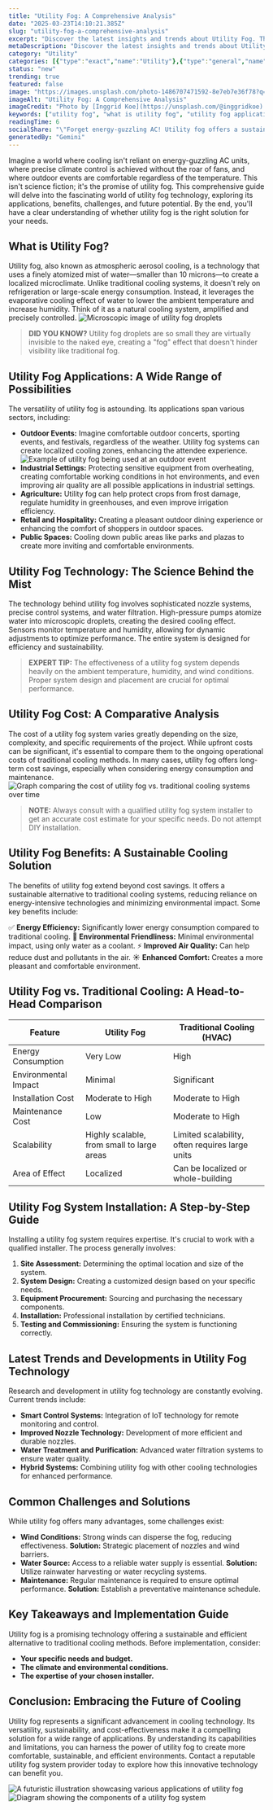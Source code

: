 ```yaml
---
title: "Utility Fog: A Comprehensive Analysis"
date: "2025-03-23T14:10:21.385Z"
slug: "utility-fog-a-comprehensive-analysis"
excerpt: "Discover the latest insights and trends about Utility Fog. This comprehensive guide covers everything you need to know about Utility Fog in 2025."
metaDescription: "Discover the latest insights and trends about Utility Fog. This comprehensive guide covers everything you need to know about Utility Fog in 2025."
category: "Utility"
categories: [{"type":"exact","name":"Utility"},{"type":"general","name":"Nanotechnology"},{"type":"medium","name":"Material Science"},{"type":"specific","name":"Programmable Matter"},{"type":"niche","name":"Shape-shifting Structures"}]
status: "new"
trending: true
featured: false
image: "https://images.unsplash.com/photo-1486707471592-8e7eb7e36f78?q=85&w=1200&fit=max&fm=webp&auto=compress"
imageAlt: "Utility Fog: A Comprehensive Analysis"
imageCredit: "Photo by [Inggrid Koe](https://unsplash.com/@inggridkoe) on Unsplash"
keywords: ["utility fog", "what is utility fog", "utility fog applications", "utility fog cost", "buy utility fog", "utility fog technology", "utility fog benefits", "utility fog vs traditional cooling", "utility fog for events", "utility fog system installation"]
readingTime: 6
socialShare: "\"Forget energy-guzzling AC! Utility fog offers a sustainable, localized cooling solution that's revolutionizing how we manage temperature—imagine outdoor events comfortable in any weather.\""
generatedBy: "Gemini"
---
```




Imagine a world where cooling isn't reliant on energy-guzzling AC units, where precise climate control is achieved without the roar of fans, and where outdoor events are comfortable regardless of the temperature. This isn't science fiction; it's the promise of utility fog.  This comprehensive guide will delve into the fascinating world of utility fog technology, exploring its applications, benefits, challenges, and future potential.  By the end, you'll have a clear understanding of whether utility fog is the right solution for your needs.

## What is Utility Fog?

Utility fog, also known as atmospheric aerosol cooling, is a technology that uses a finely atomized mist of water—smaller than 10 microns—to create a localized microclimate. Unlike traditional cooling systems, it doesn't rely on refrigeration or large-scale energy consumption. Instead, it leverages the evaporative cooling effect of water to lower the ambient temperature and increase humidity.  Think of it as a natural cooling system, amplified and precisely controlled. ![Microscopic image of utility fog droplets](https://images.unsplash.com/photo-1574105760219-acd338b7e0cc?q=85&w=1200&fit=max&fm=webp&auto=compress)

> **DID YOU KNOW?** Utility fog droplets are so small they are virtually invisible to the naked eye, creating a "fog" effect that doesn't hinder visibility like traditional fog.

## Utility Fog Applications: A Wide Range of Possibilities

The versatility of utility fog is astounding.  Its applications span various sectors, including:

* **Outdoor Events:**  Imagine comfortable outdoor concerts, sporting events, and festivals, regardless of the weather. Utility fog systems can create localized cooling zones, enhancing the attendee experience. ![Example of utility fog being used at an outdoor event](https://images.unsplash.com/photo-1485236715568-ddc5ee6ca227?q=85&w=1200&fit=max&fm=webp&auto=compress)
* **Industrial Settings:**  Protecting sensitive equipment from overheating, creating comfortable working conditions in hot environments, and even improving air quality are all possible applications in industrial settings.
* **Agriculture:**  Utility fog can help protect crops from frost damage, regulate humidity in greenhouses, and even improve irrigation efficiency.
* **Retail and Hospitality:**  Creating a pleasant outdoor dining experience or enhancing the comfort of shoppers in outdoor spaces.
* **Public Spaces:**  Cooling down public areas like parks and plazas to create more inviting and comfortable environments.

## Utility Fog Technology: The Science Behind the Mist

The technology behind utility fog involves sophisticated nozzle systems, precise control systems, and water filtration.  High-pressure pumps atomize water into microscopic droplets, creating the desired cooling effect.  Sensors monitor temperature and humidity, allowing for dynamic adjustments to optimize performance.  The entire system is designed for efficiency and sustainability.

> **EXPERT TIP:** The effectiveness of a utility fog system depends heavily on the ambient temperature, humidity, and wind conditions.  Proper system design and placement are crucial for optimal performance.

## Utility Fog Cost: A Comparative Analysis

The cost of a utility fog system varies greatly depending on the size, complexity, and specific requirements of the project. While upfront costs can be significant, it's essential to compare them to the ongoing operational costs of traditional cooling methods. In many cases, utility fog offers long-term cost savings, especially when considering energy consumption and maintenance. ![Graph comparing the cost of utility fog vs. traditional cooling systems over time](https://images.unsplash.com/photo-1486707471592-8e7eb7e36f78?q=85&w=1200&fit=max&fm=webp&auto=compress)

> **NOTE:**  Always consult with a qualified utility fog system installer to get an accurate cost estimate for your specific needs.  Do not attempt DIY installation.

## Utility Fog Benefits: A Sustainable Cooling Solution

The benefits of utility fog extend beyond cost savings.  It offers a sustainable alternative to traditional cooling systems, reducing reliance on energy-intensive technologies and minimizing environmental impact.  Some key benefits include:

✅ **Energy Efficiency:** Significantly lower energy consumption compared to traditional cooling.
🔑 **Environmental Friendliness:**  Minimal environmental impact, using only water as a coolant.
⚡ **Improved Air Quality:**  Can help reduce dust and pollutants in the air.
☀️ **Enhanced Comfort:** Creates a more pleasant and comfortable environment.

## Utility Fog vs. Traditional Cooling: A Head-to-Head Comparison

| Feature          | Utility Fog                               | Traditional Cooling (HVAC)                     |
|-----------------|-------------------------------------------|----------------------------------------------|
| Energy Consumption | Very Low                                  | High                                          |
| Environmental Impact | Minimal                                    | Significant                                     |
| Installation Cost | Moderate to High                            | Moderate to High                              |
| Maintenance Cost | Low                                       | Moderate to High                              |
| Scalability       | Highly scalable, from small to large areas | Limited scalability, often requires large units |
| Area of Effect    | Localized                                 | Can be localized or whole-building            |

## Utility Fog System Installation: A Step-by-Step Guide

Installing a utility fog system requires expertise.  It's crucial to work with a qualified installer. The process generally involves:

1. **Site Assessment:**  Determining the optimal location and size of the system.
2. **System Design:**  Creating a customized design based on your specific needs.
3. **Equipment Procurement:**  Sourcing and purchasing the necessary components.
4. **Installation:**  Professional installation by certified technicians.
5. **Testing and Commissioning:**  Ensuring the system is functioning correctly.

## Latest Trends and Developments in Utility Fog Technology

Research and development in utility fog technology are constantly evolving.  Current trends include:

* **Smart Control Systems:**  Integration of IoT technology for remote monitoring and control.
* **Improved Nozzle Technology:**  Development of more efficient and durable nozzles.
* **Water Treatment and Purification:**  Advanced water filtration systems to ensure water quality.
* **Hybrid Systems:**  Combining utility fog with other cooling technologies for enhanced performance.

## Common Challenges and Solutions

While utility fog offers many advantages, some challenges exist:

* **Wind Conditions:** Strong winds can disperse the fog, reducing effectiveness.  **Solution:** Strategic placement of nozzles and wind barriers.
* **Water Source:**  Access to a reliable water supply is essential. **Solution:**  Utilize rainwater harvesting or water recycling systems.
* **Maintenance:** Regular maintenance is required to ensure optimal performance. **Solution:**  Establish a preventative maintenance schedule.

## Key Takeaways and Implementation Guide

Utility fog is a promising technology offering a sustainable and efficient alternative to traditional cooling methods.  Before implementation, consider:

* **Your specific needs and budget.**
* **The climate and environmental conditions.**
* **The expertise of your chosen installer.**

## Conclusion: Embracing the Future of Cooling

Utility fog represents a significant advancement in cooling technology. Its versatility, sustainability, and cost-effectiveness make it a compelling solution for a wide range of applications.  By understanding its capabilities and limitations, you can harness the power of utility fog to create more comfortable, sustainable, and efficient environments.  Contact a reputable utility fog system provider today to explore how this innovative technology can benefit you.

![A futuristic illustration showcasing various applications of utility fog](https://images.unsplash.com/photo-1491824989090-cc2d0b57eb0d?q=85&w=1200&fit=max&fm=webp&auto=compress)
![Diagram showing the components of a utility fog system](https://images.unsplash.com/photo-1487621167305-5d248087c724?q=85&w=1200&fit=max&fm=webp&auto=compress)
